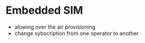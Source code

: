 # Embedded SIM

* alowing over the air provisioning
* change sybscription from one operator to another


